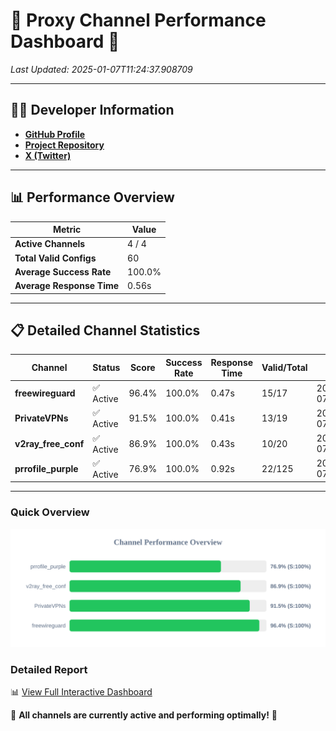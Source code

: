 # 🌟 Proxy Channel Performance Dashboard 🌟

_Last Updated: 2025-01-07T11:24:37.908709_

---

## 👩‍💻 Developer Information

- **[GitHub Profile](https://github.com/4n0nymou3)**  
- **[Project Repository](https://github.com/4n0nymou3/multi-proxy-config-fetcher)**  
- **[X (Twitter)](https://x.com/4n0nymou3)**  

---

## 📊 Performance Overview

| Metric                | Value       |
|-----------------------|-------------|
| **Active Channels**   | 4 / 4       |
| **Total Valid Configs** | 60          |
| **Average Success Rate** | 100.0%      |
| **Average Response Time** | 0.56s       |

---

## 📋 Detailed Channel Statistics

| Channel          | Status     | Score  | Success Rate | Response Time | Valid/Total | Last Success               |
|------------------|------------|--------|--------------|---------------|-------------|----------------------------|
| **freewireguard**  | ✅ Active  | 96.4%  | 100.0% | 0.47s         | 15/17       | 2025-01-07T11:24:37.906927 |
| **PrivateVPNs**  | ✅ Active  | 91.5%  | 100.0% | 0.41s         | 13/19       | 2025-01-07T11:24:37.412014 |
| **v2ray_free_conf**  | ✅ Active  | 86.9%  | 100.0% | 0.43s         | 10/20       | 2025-01-07T11:24:36.966531 |
| **prrofile_purple**  | ✅ Active  | 76.9%  | 100.0% | 0.92s         | 22/125       | 2025-01-07T11:24:36.489329 |

---

### Quick Overview
<div align="center">
  <a href="https://raw.githubusercontent.com/nullluser/NullRepo/refs/heads/main/assets/channel_stats_chart.svg">
    <img src="https://raw.githubusercontent.com/nullluser/NullRepo/refs/heads/main/assets/channel_stats_chart.svg" alt="Source Performance Statistics" width="800">
  </a>
</div>

### Detailed Report
📊 [View Full Interactive Dashboard](https://htmlpreview.github.io/?https://github.com/nullluser/NullRepo/blob/main/assets/performance_report.html)

🎉 **All channels are currently active and performing optimally!** 🎉
